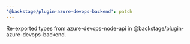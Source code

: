 ```yaml
---
'@backstage/plugin-azure-devops-backend': patch
---
```


Re-exported types from azure-devops-node-api in @backstage/plugin-azure-devops-backend.
